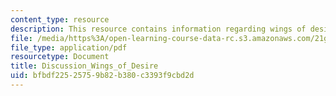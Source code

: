 ```yaml
---
content_type: resource
description: This resource contains information regarding wings of desire.
file: /media/https%3A/open-learning-course-data-rc.s3.amazonaws.com/21g-056-visual-histories-german-cinema-1945-to-present-fall-2003/bfbdf22525759b82b380c3393f9cbd2d_MIT21G_056F03_wings_of.pdf
file_type: application/pdf
resourcetype: Document
title: Discussion_Wings_of_Desire
uid: bfbdf225-2575-9b82-b380-c3393f9cbd2d
---
```

